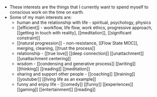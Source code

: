 - These interests are the things that I currently want to spend myself to conscious work on the time on earth.
- Some of my main interests are: 
    - human and the relationship with life - spiritual, psychology, physics
    - [[efficient]] - workflow, life flow, work ethics, progressive approach, [[getting in touch with reality], [[meditation]], [[significant constraint]]
    - [[natural progression]]  - non-resistance, [[Flow State MOC]], merging, cleaning, [[trust the process]] 
    - relationship - [[true love]] [[deep connection]] [[unattachment]] [[unattachment centering]]
    - wisdom - [[condensing and generative process]] [[writing]] [[thinking]] [[reading]] [[meditation]]
    - sharing and support other people - [[coaching]] [[training]] [[youtuber]] [[living life as an example]]
    - funny and enjoy life - [[comedy]] [[funny]] [[experiences]] [[gaming]] [[entertainment]] [[reading]]

